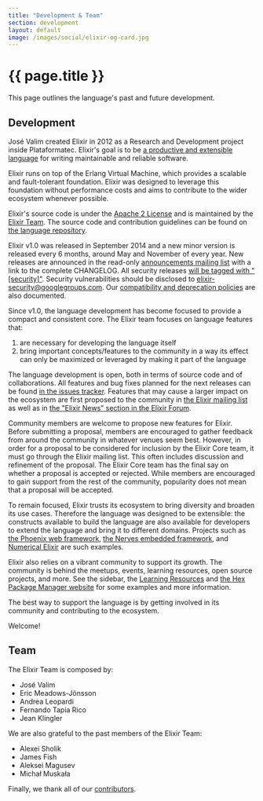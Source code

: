 ```yaml
---
title: "Development & Team"
section: development
layout: default
image: /images/social/elixir-og-card.jpg
---
```


# {{ page.title }}

This page outlines the language's past and future development.

## Development

José Valim created Elixir in 2012 as a Research and Development project inside Plataformatec. Elixir's goal is to be [a productive and extensible language](/blog/2013/08/08/elixir-design-goals/) for writing maintainable and reliable software.

Elixir runs on top of the Erlang Virtual Machine, which provides a scalable and fault-tolerant foundation. Elixir was designed to leverage this foundation without performance costs and aims to contribute to the wider ecosystem whenever possible.

Elixir's source code is under the [Apache 2 License](https://github.com/elixir-lang/elixir/blob/main/LICENSE) and is maintained by the [Elixir Team](#team). The source code and contribution guidelines can be found on [the language repository](https://github.com/elixir-lang/elixir).

Elixir v1.0 was released in September 2014 and a new minor version is released every 6 months, around May and November of every year. New releases are announced in the read-only [announcements mailing list](https://groups.google.com/group/elixir-lang-ann) with a link to the complete CHANGELOG. All security releases [will be tagged with "[security]"](https://groups.google.com/forum/#!searchin/elixir-lang-ann/%5Bsecurity%5D%7Csort:date). Security vulnerabilities should be disclosed to [elixir-security@googlegroups.com](mailto:elixir-security@googlegroups.com). Our [compatibility and deprecation policies](https://hexdocs.pm/elixir/compatibility-and-deprecations.html#content) are also documented.

Since v1.0, the language development has become focused to provide a compact and consistent core. The Elixir team focuses on language features that:

  1. are necessary for developing the language itself
  2. bring important concepts/features to the community in a way its effect can only be maximized or leveraged by making it part of the language

The language development is open, both in terms of source code and of collaborations. All features and bug fixes planned for the next releases can be found [in the issues tracker](https://github.com/elixir-lang/elixir/issues). Features that may cause a larger impact on the ecosystem are first proposed to the community in [the Elixir mailing list](https://groups.google.com/group/elixir-lang-core) as well as in [the "Elixir News" section in the Elixir Forum](https://elixirforum.com/c/elixir-news).

Community members are welcome to propose new features for Elixir. Before submitting a proposal, members are encouraged to gather feedback from around the community in whatever venues seem best. However, in order for a proposal to be considered for inclusion by the Elixir Core team, it must go through the Elixir mailing list. This often includes discussion and refinement of the proposal. The Elixir Core team has the final say on whether a proposal is accepted or rejected. While members are encouraged to gain support from the rest of the community, popularity does not mean that a proposal will be accepted.

To remain focused, Elixir trusts its ecosystem to bring diversity and broaden its use cases. Therefore the language was designed to be extensible: the constructs available to build the language are also available for developers to extend the language and bring it to different domains. Projects such as [the Phoenix web framework](http://phoenixframework.org), [the Nerves embedded framework](http://nerves-project.org), and [Numerical Elixir](https://github.com/elixir-nx/nx) are such examples.

Elixir also relies on a vibrant community to support its growth. The community is behind the meetups, events, learning resources, open source projects, and more. See the sidebar, the [Learning Resources](/learning.html) and [the Hex Package Manager website](https://hex.pm/) for some examples and more information.

The best way to support the language is by getting involved in its community and contributing to the ecosystem.

Welcome!

## Team

The Elixir Team is composed by:

  * José Valim
  * Eric Meadows-Jönsson
  * Andrea Leopardi
  * Fernando Tapia Rico
  * Jean Klingler

We are also grateful to the past members of the Elixir Team:

  * Alexei Sholik
  * James Fish
  * Aleksei Magusev
  * Michał Muskała

Finally, we thank all of our [contributors](https://github.com/elixir-lang/elixir/graphs/contributors).
